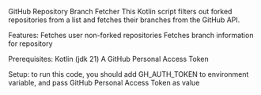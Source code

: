 GitHub Repository Branch Fetcher
This Kotlin script filters out forked repositories from a list and fetches their branches from the GitHub API.

Features:
Fetches user non-forked repositories
Fetches branch information for repository

Prerequisites:
Kotlin (jdk 21)
A GitHub Personal Access Token

Setup:
to run this code, you should add GH_AUTH_TOKEN to environment variable, and pass GitHub Personal Access Token as value